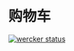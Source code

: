 # 购物车

[![wercker status](https://app.wercker.com/status/dba2d003b13353c4b30e015b5718be6d/s/master "wercker status")](https://app.wercker.com/project/byKey/dba2d003b13353c4b30e015b5718be6d)
